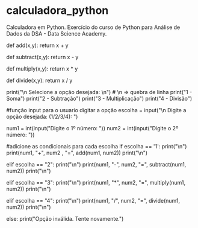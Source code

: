 # calculadora_python
Calculadora em Python. Exercício do curso de Python para Análise de Dados da DSA - Data Science Academy.

def add(x,y):
    return x + y

def subtract(x,y):
    return x - y

def multiply(x,y):
    return x * y
 
def divide(x,y):
    return x / y
    
print("\n Selecione a opção desejada: \n") # \n => quebra de linha
print("1 - Soma")
print("2 - Subtração")
print("3 - Multiplicação")
print("4 - Divisão")

#função input para o usuario digitar a opção
escolha = input("\n Digite a opção desejada: (1/2/3/4): ")

num1 = int(input("Digite o 1º número: "))
num2 = int(input("Digite o 2º número: "))

#adicione as condicionais para cada escolha
if escolha == '1':
    print("\n")
    print(num1, "+", num2 , "=", add(num1, num2))
    print("\n")
    
elif escolha == "2":
    print("\n")
    print(num1, "-", num2, "=", subtract(num1, num2)) 
    print("\n")

elif escolha == "3":
    print("\n")
    print(num1, "*", num2, "=", multiply(num1, num2)) 
    print("\n")
    
elif escolha == "4":
    print("\n")
    print(num1, "/", num2, "=", divide(num1, num2)) 
    print("\n")
    
else:
    print("Opção inválida. Tente novamente.")       
    
